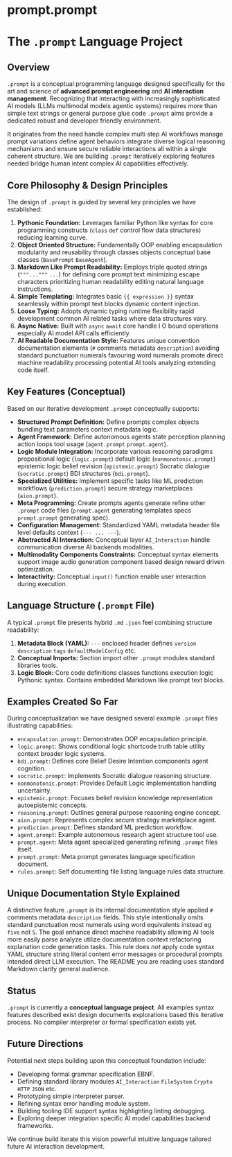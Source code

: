 # prompt.prompt

#  The `.prompt` Language Project

## Overview

`.prompt` is a conceptual programming language designed specifically for the art and science of **advanced prompt engineering** and **AI interaction management**. Recognizing that interacting with increasingly sophisticated AI models (LLMs multimodal models agentic systems) requires more than simple text strings or general purpose glue code `.prompt` aims provide a dedicated robust and developer friendly environment.

It originates from the need handle complex multi step AI workflows manage prompt variations define agent behaviors integrate diverse logical reasoning mechanisms and ensure secure reliable interactions all within a single coherent structure. We are building `.prompt` iteratively exploring features needed bridge human intent complex AI capabilities effectively.

## Core Philosophy & Design Principles

The design of `.prompt` is guided by several key principles we have established:

1.  **Pythonic Foundation:** Leverages familiar Python like syntax for core programming constructs (`class` `def` control flow data structures) reducing learning curve.
2.  **Object Oriented Structure:** Fundamentally OOP enabling encapsulation modularity and reusability through classes objects conceptual base classes (`BasePrompt` `BaseAgent`).
3.  **Markdown Like Prompt Readability:** Employs triple quoted strings (`"""..."""` `````...`````) for defining core prompt text minimizing escape characters prioritizing human readability editing natural language instructions.
4.  **Simple Templating:** Integrates basic `{{ expression }}` syntax seamlessly within prompt text blocks dynamic content injection.
5.  **Loose Typing:** Adopts dynamic typing runtime flexibility rapid development common AI related tasks where data structures vary.
6.  **Async Native:** Built with `async` `await` core handle I O bound operations especially AI model API calls efficiently.
7.  **AI Readable Documentation Style:** Features unique convention documentation elements (`#` comments metadata `description`) avoiding standard punctuation numerals favouring word numerals promote direct machine readability processing potential AI tools analyzing extending code itself.

## Key Features (Conceptual)

Based on our iterative development `.prompt` conceptually supports:

* **Structured Prompt Definition:** Define prompts complex objects bundling text parameters context metadata logic.
* **Agent Framework:** Define autonomous agents state perception planning action loops tool usage (`agent.prompt` `prompt.agent`).
* **Logic Module Integration:** Incorporate various reasoning paradigms propositional logic (`logic.prompt`) default logic (`nonmonotonic.prompt`) epistemic logic belief revision (`epistemic.prompt`) Socratic dialogue (`socratic.prompt`) BDI structures (`bdi.prompt`).
* **Specialized Utilities:** Implement specific tasks like ML prediction workflows (`prediction.prompt`) secure strategy marketplaces (`aion.prompt`).
* **Meta Programming:** Create prompts agents generate refine other `.prompt` code files (`prompt.agent` generating templates specs `prompt.prompt` generating spec).
* **Configuration Management:** Standardized YAML metadata header file level defaults context (`--- ... ---`).
* **Abstracted AI Interaction:** Conceptual layer `AI_Interaction` handle communication diverse AI backends modalities.
* **Multimodality Components Constraints:** Conceptual syntax elements support image audio generation component based design reward driven optimization.
* **Interactivity:** Conceptual `input()` function enable user interaction during execution.

## Language Structure (`.prompt` File)

A typical `.prompt` file presents hybrid `.md` `.json` feel combining structure readability:

1.  **Metadata Block (YAML):** `---` enclosed header defines `version` `description` `tags` `defaultModelConfig` etc.
2.  **Conceptual Imports:** Section import other `.prompt` modules standard libraries tools.
3.  **Logic Block:** Core code definitions classes functions execution logic Pythonic syntax. Contains embedded Markdown like prompt text blocks.

## Examples Created So Far

During conceptualization we have designed several example `.prompt` files illustrating capabilities:

* `encapsulation.prompt`: Demonstrates OOP encapsulation principle.
* `logic.prompt`: Shows conditional logic shortcode truth table utility context broader logic systems.
* `bdi.prompt`: Defines core Belief Desire Intention components agent cognition.
* `socratic.prompt`: Implements Socratic dialogue reasoning structure.
* `nonmonotonic.prompt`: Provides Default Logic implementation handling uncertainty.
* `epistemic.prompt`: Focuses belief revision knowledge representation autoepistemic concepts.
* `reasoning.prompt`: Outlines general purpose reasoning engine concept.
* `aion.prompt`: Represents complex secure strategy marketplace agent.
* `prediction.prompt`: Defines standard ML prediction workflow.
* `agent.prompt`: Example autonomous research agent structure tool use.
* `prompt.agent`: Meta agent specialized generating refining `.prompt` files itself.
* `prompt.prompt`: Meta prompt generates language specification document.
* `rules.prompt`: Self documenting file listing language rules data structure.

## Unique Documentation Style Explained

A distinctive feature `.prompt` is its internal documentation style applied `#` comments metadata `description` fields. This style intentionally omits standard punctuation most numerals using word equivalents instead eg `five` not `5`. The goal enhance direct machine readability allowing AI tools more easily parse analyze utilize documentation context refactoring explanation code generation tasks. This rule does *not* apply code syntax YAML structure string literal content error messages or procedural prompts intended direct LLM execution. The README you are reading uses standard Markdown clarity general audience.

## Status

`.prompt` is currently a **conceptual language project**. All examples syntax features described exist design documents explorations based this iterative process. No compiler interpreter or formal specification exists yet.

## Future Directions

Potential next steps building upon this conceptual foundation include:

* Developing formal grammar specification EBNF.
* Defining standard library modules `AI_Interaction` `FileSystem` `Crypto` `HTTP` `JSON` etc.
* Prototyping simple interpreter parser.
* Refining syntax error handling module system.
* Building tooling IDE support syntax highlighting linting debugging.
* Exploring deeper integration specific AI model capabilities backend frameworks.

We continue build iterate this vision powerful intuitive language tailored future AI interaction development.
